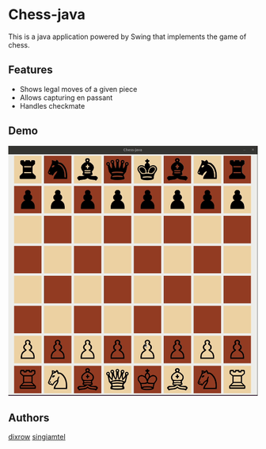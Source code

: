 # Chess-java

This is a java application powered by Swing that implements the game of chess.

## Features

- Shows legal moves of a given piece
- Allows capturing en passant
- Handles checkmate 

## Demo

![](resources/Scholars_mate.gif)

## Authors

[dixrow](https://github.com/dixrow)
[singiamtel](https://github.com/singiamtel)